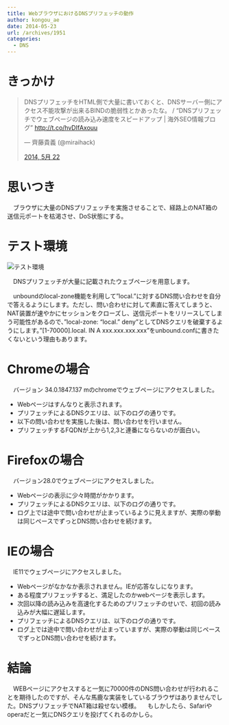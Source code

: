 ```yaml
---
title: WebブラウザにおけるDNSプリフェッチの動作
author: kongou_ae
date: 2014-05-23
url: /archives/1951
categories:
  - DNS
---
```

# きっかけ

<blockquote class="twitter-tweet" lang="ja">
  <p>
    DNSプリフェッチをHTML側で大量に書いておくと、DNSサーバー側にアクセス不能攻撃が出来るBINDの脆弱性とかあったな。 / “DNSプリフェッチでウェブページの読み込み速度をスピードアップ | 海外SEO情報ブログ” <a href="http://t.co/hvDIfAxouu">http://t.co/hvDIfAxouu</a>
  </p>
  
  <p>
    — 齊藤貴義 (@miraihack)
  </p>
  
  <p>
    <a href="https://twitter.com/miraihack/statuses/469622995346919424">2014, 5月 22</a>
  </p>
</blockquote>



# 思いつき

　ブラウザに大量のDNSプリフェッチを実施させることで、経路上のNAT箱の送信元ポートを枯渇させ、DoS状態にする。

# テスト環境

![テスト環境][1]

　DNSプリフェッチが大量に記載されたウェブページを用意します。

　unboundのlocal-zone機能を利用して”local.”に対するDNS問い合わせを自分で答えるようにします。ただし、問い合わせに対して素直に答えてしまうと、NAT装置が速やかにセッションをクローズし、送信元ポートをリリースしてしまう可能性があるので、”local-zone: &#8220;local.&#8221; deny”としてDNSクエリを破棄するようにします。&#8221;[1-70000].local. IN A xxx.xxx.xxx.xxx&#8221;をunbound.confに書きたくないという理由もあります。

# Chromeの場合

　バージョン 34.0.1847.137 mのchromeでウェブページにアクセスしました。

  * Webページはすんなりと表示されます。
  * プリフェッチによるDNSクエリは、以下のログの通りです。
  * 以下の問い合わせを実施した後は、問い合わせを行いません。
  * プリフェッチするFQDNが上から1,2,3と連番にならないのが面白い。



# Firefoxの場合

　バージョン28.0でウェブページにアクセスしました。

  * Webページの表示に少々時間がかかります。
  * プリフェッチによるDNSクエリは、以下のログの通りです。
  * ログ上では途中で問い合わせが止まっているように見えますが、実際の挙動は同じペースでずっとDNS問い合わせを続けます。



# IEの場合

　IE11でウェブページにアクセスしました。

  * Webページがなかなか表示されません。IEが応答なしになります。
  * ある程度プリフェッチすると、満足したのかwebページを表示します。
  * 次回以降の読み込みを高速化するためのプリフェッチのせいで、初回の読み込みが大幅に遅延します。
  * プリフェッチによるDNSクエリは、以下のログの通りです。
  * ログ上では途中で問い合わせが止まっていますが、実際の挙動は同じペースでずっとDNS問い合わせを続けます。



# 結論

　WEBページにアクセスすると一気に70000件のDNS問い合わせが行われることを期待したのですが、そんな馬鹿な実装をしているブラウザはありませんでした。DNSプリフェッチでNAT箱は殺せない模様。 　もしかしたら、Safariやoperaだと一気にDNSクエリを投げてくれるのかしら。

 [1]: https://aimless.jp/blog/images/test_diagram.png